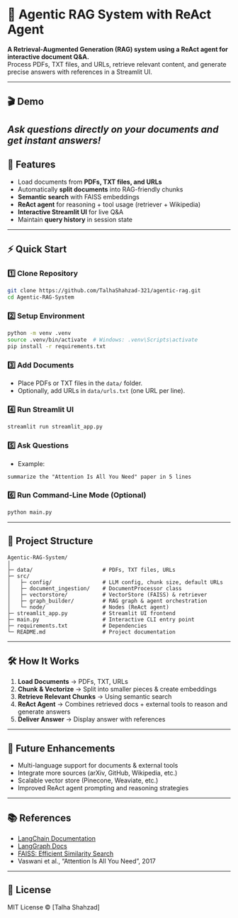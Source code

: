 
# 🤖 Agentic RAG System with ReAct Agent

**A Retrieval-Augmented Generation (RAG) system using a ReAct agent for interactive document Q&A.**  
Process PDFs, TXT files, and URLs, retrieve relevant content, and generate precise answers with references in a Streamlit UI.

---

## 🎬 Demo
*Ask questions directly on your documents and get instant answers!*
---

## 🌟 Features

* Load documents from **PDFs, TXT files, and URLs**  
* Automatically **split documents** into RAG-friendly chunks  
* **Semantic search** with FAISS embeddings  
* **ReAct agent** for reasoning + tool usage (retriever + Wikipedia)  
* **Interactive Streamlit UI** for live Q&A  
* Maintain **query history** in session state  

---

## ⚡ Quick Start

### 1️⃣ Clone Repository

```bash
git clone https://github.com/TalhaShahzad-321/agentic-rag.git
cd Agentic-RAG-System
````

### 2️⃣ Setup Environment

```bash
python -m venv .venv
source .venv/bin/activate  # Windows: .venv\Scripts\activate
pip install -r requirements.txt
```

### 3️⃣ Add Documents

* Place PDFs or TXT files in the `data/` folder.
* Optionally, add URLs in `data/urls.txt` (one URL per line).

### 4️⃣ Run Streamlit UI

```bash
streamlit run streamlit_app.py
```

### 5️⃣ Ask Questions

* Example:

```
summarize the "Attention Is All You Need" paper in 5 lines
```

### 6️⃣ Run Command-Line Mode (Optional)

```bash
python main.py
```

---

## 📁 Project Structure

```
Agentic-RAG-System/
│
├─ data/                      # PDFs, TXT files, URLs
├─ src/
│   ├─ config/                # LLM config, chunk size, default URLs
│   ├─ document_ingestion/    # DocumentProcessor class
│   ├─ vectorstore/           # VectorStore (FAISS) & retriever
│   ├─ graph_builder/         # RAG graph & agent orchestration
│   └─ node/                  # Nodes (ReAct agent)
├─ streamlit_app.py           # Streamlit UI frontend
├─ main.py                    # Interactive CLI entry point
├─ requirements.txt           # Dependencies
└─ README.md                  # Project documentation
```

---

## 🛠 How It Works

1. **Load Documents** → PDFs, TXT, URLs
2. **Chunk & Vectorize** → Split into smaller pieces & create embeddings
3. **Retrieve Relevant Chunks** → Using semantic search
4. **ReAct Agent** → Combines retrieved docs + external tools to reason and generate answers
5. **Deliver Answer** → Display answer with references

---

## 🔮 Future Enhancements

* Multi-language support for documents & external tools
* Integrate more sources (arXiv, GitHub, Wikipedia, etc.)
* Scalable vector store (Pinecone, Weaviate, etc.)
* Improved ReAct agent prompting and reasoning strategies

---

## 📚 References

* [LangChain Documentation](https://www.langchain.com/docs/)
* [LangGraph Docs](https://docs.langgraph.com/)
* [FAISS: Efficient Similarity Search](https://faiss.ai/)
* Vaswani et al., “Attention Is All You Need”, 2017

---

## 📝 License

MIT License © [Talha Shahzad]

```
```

